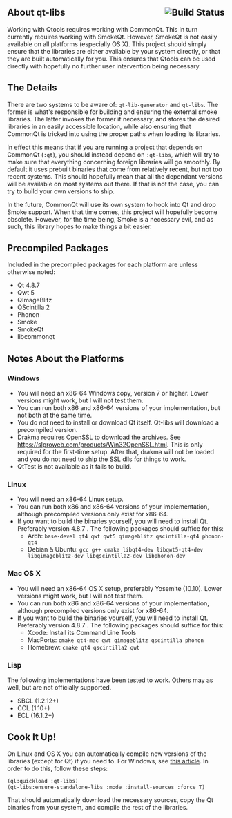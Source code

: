 ## About qt-libs <a href="https://travis-ci.org/Shinmera/qt-libs"><img src="https://travis-ci.org/Shinmera/qt-libs.svg?branch=master" alt="Build Status" align="right" /></a>
Working with Qtools requires working with CommonQt. This in turn currently requires working with SmokeQt. However, SmokeQt is not easily available on all platforms (especially OS X). This project should simply ensure that the libraries are either available by your system directly, or that they are built automatically for you. This ensures that Qtools can be used directly with hopefully no further user intervention being necessary.

## The Details
There are two systems to be aware of: `qt-lib-generator` and `qt-libs`. The former is what's responsible for building and ensuring the external smoke libraries. The latter invokes the former if necessary, and stores the desired libraries in an easily accessible location, while also ensuring that CommonQt is tricked into using the proper paths when loading its libraries.

In effect this means that if you are running a project that depends on CommonQt (`:qt`), you should instead depend on `:qt-libs`, which will try to make sure that everything concerning foreign libraries will go smoothly. By default it uses prebuilt binaries that come from relatively recent, but not too recent systems. This should hopefully mean that all the dependant versions will be available on most systems out there. If that is not the case, you can try to build your own versions to ship.

In the future, CommonQt will use its own system to hook into Qt and drop Smoke support. When that time comes, this project will hopefully become obsolete. However, for the time being, Smoke is a necessary evil, and as such, this library hopes to make things a bit easier.

## Precompiled Packages
Included in the precompiled packages for each platform are unless otherwise noted:

* Qt 4.8.7
* Qwt 5
* QImageBlitz
* QScintilla 2
* Phonon
* Smoke
* SmokeQt
* libcommonqt

## Notes About the Platforms
### Windows

* You will need an x86-64 Windows copy, version 7 or higher. Lower versions might work, but I will not test them.
* You can run both x86 and x86-64 versions of your implementation, but not both at the same time.
* You do *not* need to install or download Qt itself. Qt-libs will download a precompiled version.
* Drakma requires OpenSSL to download the archives. See <https://slproweb.com/products/Win32OpenSSL.html>. This is only required for the first-time setup. After that, drakma will not be loaded and you do not need to ship the SSL dlls for things to work.
* QtTest is not available as it fails to build.

### Linux

* You will need an x86-64 Linux setup.
* You can run both x86 and x86-64 versions of your implementation, although precompiled versions only exist for x86-64.
* If you want to build the binaries yourself, you will need to install Qt. Preferably version 4.8.7 . The following packages should suffice for this:
  * Arch: `base-devel qt4 qwt qwt5 qimageblitz qscintilla-qt4 phonon-qt4`
  * Debian & Ubuntu: `gcc g++ cmake libqt4-dev libqwt5-qt4-dev libqimageblitz-dev libqscintilla2-dev libphonon-dev`

### Mac OS X

* You will need an x86-64 OS X setup, preferably Yosemite (10.10). Lower versions might work, but I will not test them.
* You can run both x86 and x86-64 versions of your implementation, although precompiled versions only exist for x86-64.
* If you want to build the binaries yourself, you will need to install Qt. Preferably version 4.8.7 . The following packages should suffice for this:
  * Xcode: Install its Command Line Tools
  * MacPorts: `cmake qt4-mac qwt qimageblitz qscintilla phonon`
  * Homebrew: `cmake qt4 qscintilla2 qwt`

### Lisp
The following implementations have been tested to work. Others may as well, but are not officially supported.

* SBCL (1.2.12+)
* CCL (1.10+)
* ECL (16.1.2+)

## Cook It Up!
On Linux and OS X you can automatically compile new versions of the libraries (except for Qt) if you need to. For Windows, see [this article](https://blog.tymoon.eu/article/323). In order to do this, follow these steps:

    (ql:quickload :qt-libs)
    (qt-libs:ensure-standalone-libs :mode :install-sources :force T)

That should automatically download the necessary sources, copy the Qt binaries from your system, and compile the rest of the libraries.

